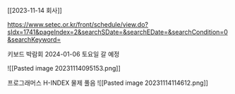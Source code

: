 [[2023-11-14 회사]]

https://www.setec.or.kr/front/schedule/view.do?sIdx=1741&pageIndex=2&searchSDate=&searchEDate=&searchCondition=0&searchKeyword=

키보드 박람회 2024-01-06 토요일 갈 예정

![[Pasted image 20231114095153.png]]

프로그래머스 H-INDEX 물제 풀음
![[Pasted image 20231114114612.png]]